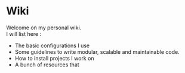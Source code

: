 # Wiki

Welcome on my personal wiki.
<br/>
I will list here :

* The basic configurations I use
* Some guidelines to write modular, scalable and maintainable code.
* How to install projects I work on
* A bunch of resources that
